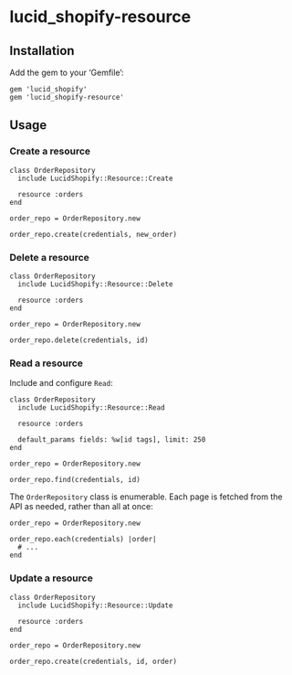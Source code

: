 lucid_shopify-resource
======================

Installation
------------

Add the gem to your ‘Gemfile’:

    gem 'lucid_shopify'
    gem 'lucid_shopify-resource'


Usage
-----

### Create a resource

    class OrderRepository
      include LucidShopify::Resource::Create

      resource :orders
    end

    order_repo = OrderRepository.new

    order_repo.create(credentials, new_order)


### Delete a resource

    class OrderRepository
      include LucidShopify::Resource::Delete

      resource :orders
    end

    order_repo = OrderRepository.new

    order_repo.delete(credentials, id)


### Read a resource

Include and configure `Read`:

    class OrderRepository
      include LucidShopify::Resource::Read

      resource :orders

      default_params fields: %w[id tags], limit: 250
    end

    order_repo = OrderRepository.new

    order_repo.find(credentials, id)

The `OrderRepository` class is enumerable. Each page is fetched
from the API as needed, rather than all at once:

    order_repo = OrderRepository.new

    order_repo.each(credentials) |order|
      # ...
    end


### Update a resource

    class OrderRepository
      include LucidShopify::Resource::Update

      resource :orders
    end

    order_repo = OrderRepository.new

    order_repo.create(credentials, id, order)
